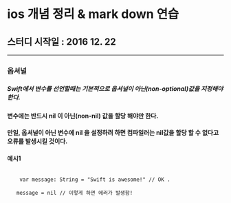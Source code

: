 # ios 개념 정리 & mark down 연습 
## 스터디 시작일 : 2016 12. 22
***
### 옵셔널
##### Swift에서 변수를 선언할때는 기본적으로 옵셔널이 아닌(non-optional)값을 지정해야 한다.
####  변수에는 반드시 nil 이 아닌(non-nil) 값을 할당 해야만 한다. 
#### 만일, 옵셔널이 아닌 변수에 nil 을 설정하려 하면 컴파일러는 nil값을 할당 할 수 없다고 오류를 발생시킬 것이다.
#### 예시1
<prev>
  <code>
    var message: String = "Swift is awesome!" // OK .  
   </code>
   <code>
   message = nil // 이렇게 하면 에러가 발생함!
   </code>  
</prev>
